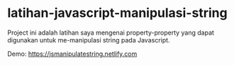# latihan-javascript-manipulasi-string
Project ini adalah latihan saya mengenai property-property yang dapat digunakan untuk me-manipulasi string pada Javascript.

Demo: https://jsmanipulatestring.netlify.com
